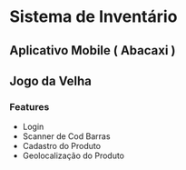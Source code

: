 # Sistema de Inventário

## Aplicativo Mobile ( Abacaxi )
  Jogo da Velha
  ------------

### Features

- Login
- Scanner de Cod Barras
- Cadastro do Produto
- Geolocalização do Produto
